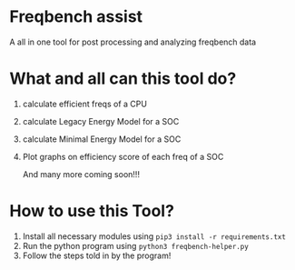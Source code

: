 # Freqbench assist
A all in one tool for post processing and analyzing freqbench data

# What and all can this tool do?
1. calculate efficient freqs of a CPU
2. calculate Legacy Energy Model for a SOC
3. calculate Minimal Energy Model for a SOC
4. Plot graphs on efficiency score of each freq of a SOC

   And many more coming soon!!!

# How to use this Tool?
1. Install all necessary modules using `pip3 install -r requirements.txt`
2. Run the python program using `python3 freqbench-helper.py`
3. Follow the steps told in by the program!
